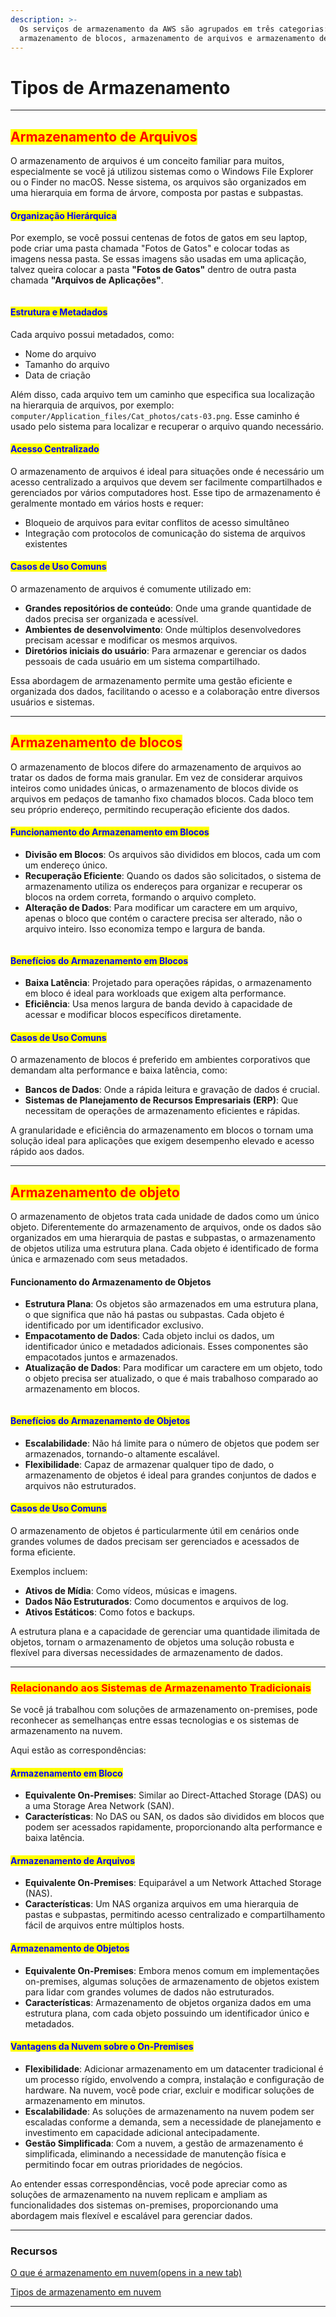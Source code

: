 ```yaml
---
description: >-
  Os serviços de armazenamento da AWS são agrupados em três categorias:
  armazenamento de blocos, armazenamento de arquivos e armazenamento de objetos.
---
```


# Tipos de Armazenamento

***

## <mark style="color:red;">Armazenamento de Arquivos</mark>

O armazenamento de arquivos é um conceito familiar para muitos, especialmente se você já utilizou sistemas como o Windows File Explorer ou o Finder no macOS. Nesse sistema, os arquivos são organizados em uma hierarquia em forma de árvore, composta por pastas e subpastas.

#### <mark style="color:blue;">**Organização Hierárquica**</mark>

Por exemplo, se você possui centenas de fotos de gatos em seu laptop, pode criar uma pasta chamada "Fotos de Gatos" e colocar todas as imagens nessa pasta. Se essas imagens são usadas em uma aplicação, talvez queira colocar a pasta **"Fotos de Gatos"** dentro de outra pasta chamada **"Arquivos de Aplicações"**.

<figure><img src="https://explore.skillbuilder.aws/files/a/w/aws_prod1_docebosaas_com/1719288000/qv1ubG4XmDzlGeSEaz41BQ/tincan/954352_1676568571_p1gpdis23dphj1i0b12fk1vub1t4o4_zip/assets/Bj0HlEgjqWjzzHUw_lCPr0zICA_gk-HiL.jpg" alt=""><figcaption></figcaption></figure>

#### <mark style="color:blue;">**Estrutura e Metadados**</mark>

Cada arquivo possui metadados, como:

* Nome do arquivo
* Tamanho do arquivo
* Data de criação

Além disso, cada arquivo tem um caminho que especifica sua localização na hierarquia de arquivos, por exemplo: `computer/Application_files/Cat_photos/cats-03.png`. Esse caminho é usado pelo sistema para localizar e recuperar o arquivo quando necessário.

#### <mark style="color:blue;">**Acesso Centralizado**</mark>

O armazenamento de arquivos é ideal para situações onde é necessário um acesso centralizado a arquivos que devem ser facilmente compartilhados e gerenciados por vários computadores host. Esse tipo de armazenamento é geralmente montado em vários hosts e requer:

* Bloqueio de arquivos para evitar conflitos de acesso simultâneo
* Integração com protocolos de comunicação do sistema de arquivos existentes

#### <mark style="color:blue;">**Casos de Uso Comuns**</mark>

O armazenamento de arquivos é comumente utilizado em:

* **Grandes repositórios de conteúdo**: Onde uma grande quantidade de dados precisa ser organizada e acessível.
* **Ambientes de desenvolvimento**: Onde múltiplos desenvolvedores precisam acessar e modificar os mesmos arquivos.
* **Diretórios iniciais do usuário**: Para armazenar e gerenciar os dados pessoais de cada usuário em um sistema compartilhado.

Essa abordagem de armazenamento permite uma gestão eficiente e organizada dos dados, facilitando o acesso e a colaboração entre diversos usuários e sistemas.

***

## <mark style="color:red;">**Armazenamento de blocos**</mark>

O armazenamento de blocos difere do armazenamento de arquivos ao tratar os dados de forma mais granular. Em vez de considerar arquivos inteiros como unidades únicas, o armazenamento de blocos divide os arquivos em pedaços de tamanho fixo chamados blocos. Cada bloco tem seu próprio endereço, permitindo recuperação eficiente dos dados.

#### <mark style="color:blue;">Funcionamento do Armazenamento em Blocos</mark>

* **Divisão em Blocos**: Os arquivos são divididos em blocos, cada um com um endereço único.
* **Recuperação Eficiente**: Quando os dados são solicitados, o sistema de armazenamento utiliza os endereços para organizar e recuperar os blocos na ordem correta, formando o arquivo completo.
* **Alteração de Dados**: Para modificar um caractere em um arquivo, apenas o bloco que contém o caractere precisa ser alterado, não o arquivo inteiro. Isso economiza tempo e largura de banda.

<figure><img src="https://explore.skillbuilder.aws/files/a/w/aws_prod1_docebosaas_com/1719288000/qv1ubG4XmDzlGeSEaz41BQ/tincan/954352_1676568571_p1gpdis23dphj1i0b12fk1vub1t4o4_zip/assets/cIRRR_XX7wFefVX6_0RsOlGBIbMKrVjc1.png" alt=""><figcaption></figcaption></figure>

#### <mark style="color:blue;">**Benefícios do Armazenamento em Blocos**</mark>

* **Baixa Latência**: Projetado para operações rápidas, o armazenamento em bloco é ideal para workloads que exigem alta performance.
* **Eficiência**: Usa menos largura de banda devido à capacidade de acessar e modificar blocos específicos diretamente.

#### <mark style="color:blue;">**Casos de Uso Comuns**</mark>

O armazenamento de blocos é preferido em ambientes corporativos que demandam alta performance e baixa latência, como:

* **Bancos de Dados**: Onde a rápida leitura e gravação de dados é crucial.
* **Sistemas de Planejamento de Recursos Empresariais (ERP)**: Que necessitam de operações de armazenamento eficientes e rápidas.

A granularidade e eficiência do armazenamento em blocos o tornam uma solução ideal para aplicações que exigem desempenho elevado e acesso rápido aos dados.

***

## <mark style="color:red;">**Armazenamento de objeto**</mark>

O armazenamento de objetos trata cada unidade de dados como um único objeto. Diferentemente do armazenamento de arquivos, onde os dados são organizados em uma hierarquia de pastas e subpastas, o armazenamento de objetos utiliza uma estrutura plana. Cada objeto é identificado de forma única e armazenado com seus metadados.

#### **Funcionamento do Armazenamento de Objetos**

* **Estrutura Plana**: Os objetos são armazenados em uma estrutura plana, o que significa que não há pastas ou subpastas. Cada objeto é identificado por um identificador exclusivo.
* **Empacotamento de Dados**: Cada objeto inclui os dados, um identificador único e metadados adicionais. Esses componentes são empacotados juntos e armazenados.
* **Atualização de Dados**: Para modificar um caractere em um objeto, todo o objeto precisa ser atualizado, o que é mais trabalhoso comparado ao armazenamento em blocos.

<figure><img src="https://explore.skillbuilder.aws/files/a/w/aws_prod1_docebosaas_com/1719288000/qv1ubG4XmDzlGeSEaz41BQ/tincan/954352_1676568571_p1gpdis23dphj1i0b12fk1vub1t4o4_zip/assets/P8yjYgmziZkVVdbk_PwD9kxga24sM5_H3.jpg" alt=""><figcaption></figcaption></figure>

#### <mark style="color:blue;">**Benefícios do Armazenamento de Objetos**</mark>

* **Escalabilidade**: Não há limite para o número de objetos que podem ser armazenados, tornando-o altamente escalável.
* **Flexibilidade**: Capaz de armazenar qualquer tipo de dado, o armazenamento de objetos é ideal para grandes conjuntos de dados e arquivos não estruturados.

#### <mark style="color:blue;">**Casos de Uso Comuns**</mark>

O armazenamento de objetos é particularmente útil em cenários onde grandes volumes de dados precisam ser gerenciados e acessados de forma eficiente.&#x20;

Exemplos incluem:

* **Ativos de Mídia**: Como vídeos, músicas e imagens.
* **Dados Não Estruturados**: Como documentos e arquivos de log.
* **Ativos Estáticos**: Como fotos e backups.

A estrutura plana e a capacidade de gerenciar uma quantidade ilimitada de objetos, tornam o armazenamento de objetos uma solução robusta e flexível para diversas necessidades de armazenamento de dados.

***

### <mark style="color:red;">Relacionando aos Sistemas de Armazenamento Tradicionais</mark>

Se você já trabalhou com soluções de armazenamento on-premises, pode reconhecer as semelhanças entre essas tecnologias e os sistemas de armazenamento na nuvem.&#x20;

Aqui estão as correspondências:

#### <mark style="color:blue;">**Armazenamento em Bloco**</mark>

* **Equivalente On-Premises**: Similar ao Direct-Attached Storage (DAS) ou a uma Storage Area Network (SAN).
* **Características**: No DAS ou SAN, os dados são divididos em blocos que podem ser acessados rapidamente, proporcionando alta performance e baixa latência.

#### <mark style="color:blue;">**Armazenamento de Arquivos**</mark>

* **Equivalente On-Premises**: Equiparável a um Network Attached Storage (NAS).
* **Características**: Um NAS organiza arquivos em uma hierarquia de pastas e subpastas, permitindo acesso centralizado e compartilhamento fácil de arquivos entre múltiplos hosts.

#### <mark style="color:blue;">**Armazenamento de Objetos**</mark>

* **Equivalente On-Premises**: Embora menos comum em implementações on-premises, algumas soluções de armazenamento de objetos existem para lidar com grandes volumes de dados não estruturados.
* **Características**: Armazenamento de objetos organiza dados em uma estrutura plana, com cada objeto possuindo um identificador único e metadados.

#### <mark style="color:blue;">**Vantagens da Nuvem sobre o On-Premises**</mark>

* **Flexibilidade**: Adicionar armazenamento em um datacenter tradicional é um processo rígido, envolvendo a compra, instalação e configuração de hardware. Na nuvem, você pode criar, excluir e modificar soluções de armazenamento em minutos.
* **Escalabilidade**: As soluções de armazenamento na nuvem podem ser escaladas conforme a demanda, sem a necessidade de planejamento e investimento em capacidade adicional antecipadamente.
* **Gestão Simplificada**: Com a nuvem, a gestão de armazenamento é simplificada, eliminando a necessidade de manutenção física e permitindo focar em outras prioridades de negócios.

Ao entender essas correspondências, você pode apreciar como as soluções de armazenamento na nuvem replicam e ampliam as funcionalidades dos sistemas on-premises, proporcionando uma abordagem mais flexível e escalável para gerenciar dados.

***

### **Recursos**

[O que é armazenamento em nuvem(opens in a new tab)](https://aws.amazon.com/what-is-cloud-storage/)

[Tipos de armazenamento em nuvem](https://aws.amazon.com/what-is-cloud-object-storage/#types)

***
